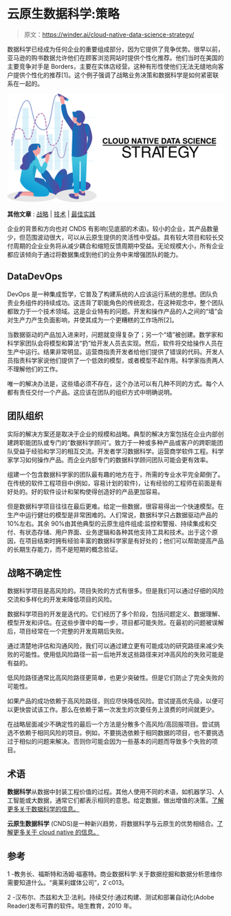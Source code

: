 # 云原生数据科学:策略

> 原文：<https://winder.ai/cloud-native-data-science-strategy/>

数据科学已经成为任何企业的重要组成部分，因为它提供了竞争优势。很早以前，亚马逊的购书数据允许他们在顾客浏览网站时提供个性化推荐。他们当时在美国的主要竞争对手是 Borders，主要在实体店经营。这种有形性使他们无法无缝地向客户提供个性化的推荐[1]。这个例子强调了战略业务决策和数据科学是如何紧密联系在一起的。

![Abstract image of Cloud Native Data Science Strategy](img/4d5b7bbd59fde6c386c1df35711460e1.png)

**其他文章** : [战略](https://winder.ai/cloud-native-data-science-strategy/) | [技术](https://winder.ai/cloud-native-data-science-technology/) | [最佳实践](https://winder.ai/cloud-native-data-science-best-practices/)

企业的背景和方向也对 CNDS 有影响(见底部的术语)。较小的企业，其产品数量少，但范围波动很大，可以从云原生提供的灵活性中受益。具有较大项目和较长交付周期的企业业务将从减少耦合和缩短反馈周期中受益。无论规模大小，所有企业都应该倾向于通过将数据集成到他们的业务中来增强团队的能力。

## DataDevOps

DevOps 是一种集成哲学，它普及了构建系统的人应该运行系统的思想。团队负责业务组件的持续成功。这违背了职能角色的传统观念，在这种观念中，整个团队都致力于一个技术领域。这是企业特有的问题。开发和操作产品的人之间的“墙”会对生产力产生负面影响，并使其成为一个更糟糕的工作场所[2]。

当数据驱动的产品加入进来时，问题就变得复杂了；另一个“墙”被创建。数学家和科学家团队会将模型和算法“扔”给开发人员去实现。然后，软件将交给操作人员在生产中运行。结果非常明显。运营商指责开发者给他们提供了错误的代码。开发人员指责科学家说他们提供了一个低效的模型，或者模型不起作用。科学家指责两人不理解他们的工作。

唯一的解决办法是，这些墙必须不存在，这个办法可以有几种不同的方式。每个人都有责任交付一个产品。这应该在团队的组织方式中明确说明。

## 团队组织

实际的解决方案还是取决于企业的规模和战略。典型的解决方案包括在企业内部创建跨职能团队或专门的“数据科学顾问”。致力于一种或多种产品或客户的跨职能团队受益于经验和学习的相互交流。开发者学习数据科学。运营商学软件工程。科学家学习如何操作产品。而企业内部专门的数据科学顾问团队可能会更有效率。

组建一个包含数据科学家的团队最有趣的地方在于，所需的专业水平完全颠倒了。在传统的软件工程项目中(例如，容易计划的软件)，让有经验的工程师在前面是有好处的。好的软件设计和架构使得创造好的产品更加容易。

但是数据科学项目往往在最后更难。给定一些数据，很容易得出一个快速模型。在生产中运行健壮的模型是非常困难的。人们常说，数据科学只占数据驱动产品的 10%左右。其余 90%由其他典型的云原生组件组成:监控和警报、持续集成和交付、有状态存储、用户界面、业务逻辑和各种其他支持工具和技术。出于这个原因，在项目结束时拥有经验丰富的数据科学家是有好处的；他们可以帮助提高产品的长期生存能力，而不是短期的概念验证。

## 战略不确定性

数据科学项目是高风险的。项目失败的方式有很多。但是我们可以通过仔细的风险交流和多样化的开发来降低项目的风险。

数据科学项目的开发是迭代的。它们经历了多个阶段，包括问题定义、数据理解、模型开发和评估。在这些步骤中的每一步，项目都可能失败。在最初的问题被误解后，项目经常在一个完整的开发周期后失败。

通过清楚地评估和沟通风险，我们可以通过建立更有可能成功的研究路径来减少失败的可能性。使用低风险路径一前一后地开发这些路径来对冲高风险的失败可能是有益的。

低风险路径通常比高风险路径更简单，也更少突破性。但是它们防止了完全失败的可能性。

如果产品的成功依赖于高风险路径，则应尽快降低风险。尝试提高优先级，以便可以更快尝试该工作。那么在依赖于第一次发生的次要任务上浪费的时间就更少。

在战略层面减少不确定性的最后一个方法是分散多个高风险/高回报项目。尝试挑选不依赖于相同风险的项目。例如，不要挑选依赖于相同数据的项目，也不要挑选过于相似的问题来解决。否则你可能会因为一些基本的问题而导致多个失败的项目。

## 术语

**数据科学**从数据中封装工程价值的过程。其他人使用不同的术语，如机器学习、人工智能或大数据，通常它们都表示相同的意思。给定数据，做出增值的决策。[了解更多关于数据科学的信息。](https://winder.ai/what-is-data-science/)

**云原生数据科学** (CNDS)是一种新兴趋势，将数据科学与云原生的优势相结合。[了解更多关于 cloud native 的信息。](https://winder.ai/what-is-cloud-native/)

## 参考

1 -教务长、福斯特和汤姆·福塞特。商业数据科学:关于数据挖掘和数据分析思维你需要知道什么。“奥莱利媒体公司”，2`c013。

2 -汉布尔、杰兹和大卫·法利。持续交付:通过构建、测试和部署自动化(Adobe Reader)发布可靠的软件。培生教育，2010 年。
